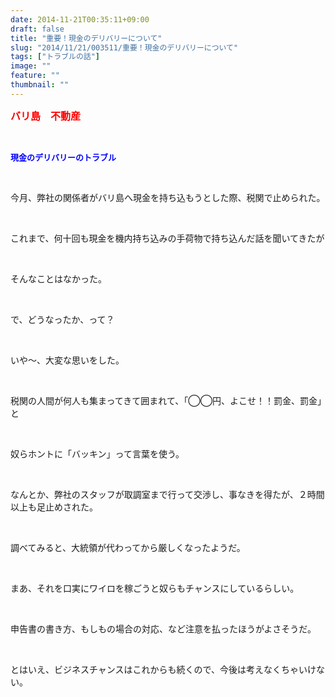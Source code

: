 ```yaml
---
date: 2014-11-21T00:35:11+09:00
draft: false
title: "重要！現金のデリバリーについて"
slug: "2014/11/21/003511/重要！現金のデリバリーについて"
tags: ["トラブルの話"]
image: ""
feature: ""
thumbnail: ""
---
```

<p><font color="#ff0000" size="3"><strong>バリ島　不動産</strong></font></p><br/><p><font color="#0000ff" size="2"><strong>現金のデリバリーのトラブル</strong></font></p><br/><p>今月、弊社の関係者がバリ島へ現金を持ち込もうとした際、税関で止められた。</p><br/><p>これまで、何十回も現金を機内持ち込みの手荷物で持ち込んだ話を聞いてきたが</p><br/><p>そんなことはなかった。</p><br/><p>で、どうなったか、って？</p><br/><p>いや～、大変な思いをした。</p><br/><p>税関の人間が何人も集まってきて囲まれて、「◯◯円、よこせ！！罰金、罰金」と</p><br/><p>奴らホントに「バッキン」って言葉を使う。</p><br/><p>なんとか、弊社のスタッフが取調室まで行って交渉し、事なきを得たが、２時間以上も足止めされた。</p><br/><p>調べてみると、大統領が代わってから厳しくなったようだ。</p><br/><p>まあ、それを口実にワイロを稼ごうと奴らもチャンスにしているらしい。</p><br/><p>申告書の書き方、もしもの場合の対応、など注意を払ったほうがよさそうだ。</p><br/><p>とはいえ、ビジネスチャンスはこれからも続くので、今後は考えなくちゃいけない。</p><br/><br/>

